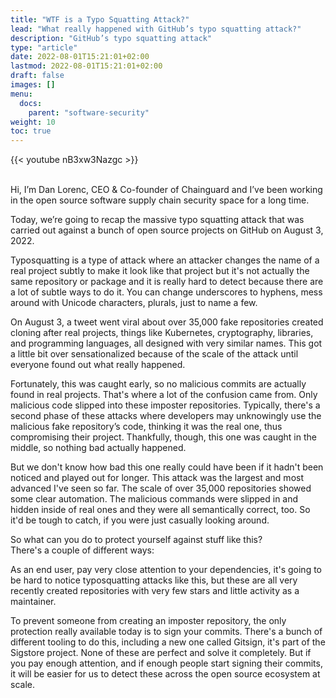 ```yaml
---
title: "WTF is a Typo Squatting Attack?"
lead: "What really happened with GitHub’s typo squatting attack?"
description: "GitHub’s typo squatting attack"
type: "article"
date: 2022-08-01T15:21:01+02:00
lastmod: 2022-08-01T15:21:01+02:00
draft: false
images: []
menu:
  docs:
    parent: "software-security"
weight: 10
toc: true
---
```


{{< youtube nB3xw3Nazgc >}}

<br>
Hi, I’m Dan Lorenc, CEO & Co-founder of Chainguard and I’ve been working in the open source software supply chain security space for a long time.

Today, we’re going to recap the massive typo squatting attack that was carried out against a bunch of open source projects on GitHub on August 3, 2022. 

Typosquatting is a type of attack where an attacker changes the name of a real project subtly to make it look like that project but it's not actually the same repository or package and it is really hard to detect because there are a lot of subtle ways to do it. You can change underscores to hyphens, mess around with Unicode characters, plurals, just to name a few. 

On August 3, a tweet went viral about over 35,000 fake repositories created cloning after real projects, things like Kubernetes, cryptography, libraries, and programming languages, all designed with very similar names. This got a little bit over sensationalized because of the scale of the attack until everyone found out what really happened. 

Fortunately, this was caught early, so no malicious commits are actually found in real projects. That's where a lot of the confusion came from. Only malicious code slipped into these imposter repositories. Typically, there's a second phase of these attacks where developers may unknowingly use the malicious fake repository’s code, thinking it was the real one, thus compromising their project. Thankfully, though, this one was caught in the middle, so nothing bad actually happened. 

But we don't know how bad this one really could have been if it hadn't been noticed and played out for longer. This attack was the largest and most advanced I've seen so far. The scale of over 35,000 repositories showed some clear automation. The malicious commands were slipped in and hidden inside of real ones and they were all semantically correct, too. So it'd be tough to catch, if you were just casually looking around. 

So what can you do to protect yourself against stuff like this?  
There's a couple of different ways:

As an end user, pay very close attention to your dependencies, it's going to be hard to notice typosquatting attacks like this, but these are all very recently created repositories with very few stars and little activity as a maintainer. 

To prevent someone from creating an imposter repository, the only protection really available today is to sign your commits. There's a bunch of different tooling to do this, including a new one called Gitsign, it's part of the Sigstore project. None of these are perfect and solve it completely. But if you pay enough attention, and if enough people start signing their commits, it will be easier for us to detect these across the open source ecosystem at scale.